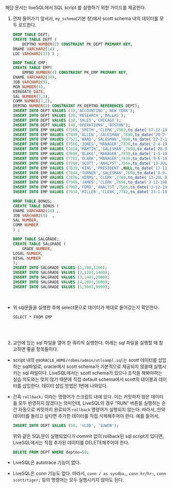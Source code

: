 
해당 문서는 liveSQL에서 SQL script 를 실행하기 위한 가이드를 제공한다. <br/>

1. 먼저 들어가기 앞서서, `my_schema`(기본 창)에서 scott schema 내의 데이터를 모두 로드한다.

    ```SQL
    DROP TABLE DEPT;
    CREATE TABLE DEPT (
        DEPTNO NUMBER(2) CONSTRAINT PK_DEPT PRIMARY KEY,
    DNAME VARCHAR2(14) ,
    LOC VARCHAR2(13) ) ;

    DROP TABLE EMP;
    CREATE TABLE EMP(
        EMPNO NUMBER(4) CONSTRAINT PK_EMP PRIMARY KEY,
    ENAME VARCHAR2(10),
    JOB VARCHAR2(9),
    MGR NUMBER(4),
    HIREDATE DATE,
    SAL NUMBER(7,2),
    COMM NUMBER(7,2),
    DEPTNO NUMBER(2) CONSTRAINT FK_DEPTNO REFERENCES DEPT);
    INSERT INTO DEPT VALUES (10,'ACCOUNTING','NEW YORK');
    INSERT INTO DEPT VALUES (20,'RESEARCH','DALLAS');
    INSERT INTO DEPT VALUES (30,'SALES','CHICAGO');
    INSERT INTO DEPT VALUES (40,'OPERATIONS','BOSTON');
    INSERT INTO EMP VALUES (7369,'SMITH','CLERK',7902,to_date('17-12-1980','dd-mm-yyyy'),800,NULL,20);
    INSERT INTO EMP VALUES (7499,'ALLEN','SALESMAN',7698,to_date('20-2-1981','dd-mm-yyyy'),1600,300,30);
    INSERT INTO EMP VALUES (7521,'WARD','SALESMAN',7698,to_date('22-2-1981','dd-mm-yyyy'),1250,500,30);
    INSERT INTO EMP VALUES (7566,'JONES','MANAGER',7839,to_date('2-4-1981','dd-mm-yyyy'),2975,NULL,20);
    INSERT INTO EMP VALUES (7654,'MARTIN','SALESMAN',7698,to_date('28-9-1981','dd-mm-yyyy'),1250,1400,30);
    INSERT INTO EMP VALUES (7698,'BLAKE','MANAGER',7839,to_date('1-5-1981','dd-mm-yyyy'),2850,NULL,30);
    INSERT INTO EMP VALUES (7782,'CLARK','MANAGER',7839,to_date('9-6-1981','dd-mm-yyyy'),2450,NULL,10);
    INSERT INTO EMP VALUES (7788,'SCOTT','ANALYST',7566,to_date('13-JUL-87')-85,3000,NULL,20);
    INSERT INTO EMP VALUES (7839,'KING','PRESIDENT',NULL,to_date('17-11-1981','dd-mm-yyyy'),5000,NULL,10);
    INSERT INTO EMP VALUES (7844,'TURNER','SALESMAN',7698,to_date('8-9-1981','dd-mm-yyyy'),1500,0,30);
    INSERT INTO EMP VALUES (7876,'ADAMS','CLERK',7788,to_date('13-JUL-87')-51,1100,NULL,20);
    INSERT INTO EMP VALUES (7900,'JAMES','CLERK',7698,to_date('3-12-1981','dd-mm-yyyy'),950,NULL,30);
    INSERT INTO EMP VALUES (7902,'FORD','ANALYST',7566,to_date('3-12-1981','dd-mm-yyyy'),3000,NULL,20);
    INSERT INTO EMP VALUES (7934,'MILLER','CLERK',7782,to_date('23-1-1982','dd-mm-yyyy'),1300,NULL,10);

    DROP TABLE BONUS;
    CREATE TABLE BONUS (
    ENAME VARCHAR2(10) ,
    JOB VARCHAR2(9)  ,
    SAL NUMBER,
    COMM NUMBER
    ) ;

    DROP TABLE SALGRADE;
    CREATE TABLE SALGRADE (
        GRADE NUMBER,
    LOSAL NUMBER,
    HISAL NUMBER
    );
    INSERT INTO SALGRADE VALUES (1,700,1200);
    INSERT INTO SALGRADE VALUES (2,1201,1400);
    INSERT INTO SALGRADE VALUES (3,1401,2000);
    INSERT INTO SALGRADE VALUES (4,2001,3000);
    INSERT INTO SALGRADE VALUES (5,3001,9999);
    ```
    <br/>
- 위 sql문들을 실행한 후에 select문으로 데이터가 제대로 들어갔는지 확인한다. <br/>
    ```
    SELECT * FROM EMP
    ```

<br/><br/>

2. 교안에 있는 sql 파일을 열어 한 쿼리씩 실행한다. 아래는 sql 파일을 실행할 때 참고하면 좋을 항목들이다.


- script 내의 `@$ORACLE_HOME/rdbms/admin/utlsampl.sql`는 scott 데이터를 삽입하는 sql파일로, oracle에서 scott schema가 기본적으로 제공되지 않을때 실행시키는 sql 파일이다. LiveSQL에서는 scott schema가 있으나 조작을 해봐야하는 실습 의도와는 맞지 않기 때문에 직접 default schema에서 scott의 테이블과 데이터를 삽입한다. 데이터 삽입 방법은 1번에 나와있다.
- 간혹 `rollback;` 이라는 명령어가 스크립트 내에 있다. 이는 커밋하지 않은 데이터를 모두 반영하지 않겠다는 의미인데, LiveSQL의 경우 "RUN" 버튼을 실행하는 순간 자동으로 커밋까지 완료되어 `rollback` 명령어가 실행되지 않는다. 따라서, 만약 데이터를 돌리고 싶다면 추가한 데이터를 직접 삭제해주어야 한다.
예를 들어서,
    ```SQL
    INSERT INTO DEPT VALUES (50, 'VLDB', 'SUWON');
    ```
    위와 같은 SQL문이 실행되었다가 commit 없이 rollback된 sql script가 있다면, LiveSQL에서는 직접 추가된 데이터를 DELETE해주어야 한다.
    ```SQL
    DELETE FROM DEPT WHERE deptno=50;
    ```
- LiveSQL은 autotrace 기능이 없다.

- LiveSQL은 conn 기능도 없다. 따라서, `conn / as sysdba;`, `conn hr/hr;`, `conn scott/tiger;` 등의 명령어는 모두 실행시키지 않아도 된다.



